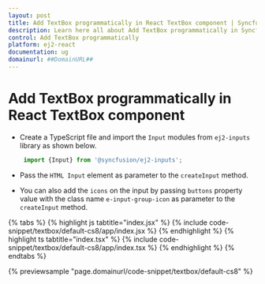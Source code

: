 ```yaml
---
layout: post
title: Add TextBox programmatically in React TextBox component | Syncfusion
description: Learn here all about Add TextBox programmatically in Syncfusion React TextBox component of Syncfusion Essential JS 2 and more.
control: Add TextBox programmatically 
platform: ej2-react
documentation: ug
domainurl: ##DomainURL##
---
```


# Add TextBox programmatically in React TextBox component

* Create a TypeScript file and import the `Input` modules from `ej2-inputs` library as shown below.

   ```ts
    import {Input} from '@syncfusion/ej2-inputs';
   ```

* Pass the `HTML Input` element as parameter to the `createInput` method.

* You can also add the `icons` on the input by passing `buttons` property value with the class name `e-input-group-icon` as parameter to the `createInput` method.

{% tabs %}
{% highlight js tabtitle="index.jsx" %}
{% include code-snippet/textbox/default-cs8/app/index.jsx %}
{% endhighlight %}
{% highlight ts tabtitle="index.tsx" %}
{% include code-snippet/textbox/default-cs8/app/index.tsx %}
{% endhighlight %}
{% endtabs %}

 {% previewsample "page.domainurl/code-snippet/textbox/default-cs8" %}
